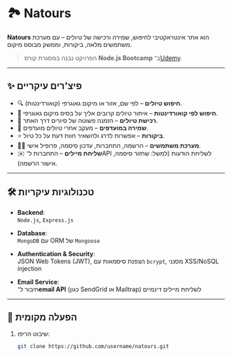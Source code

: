 # 🏞️ Natours

**Natours** הוא אתר אינטראקטיבי לחיפוש, שמירה ורכישה של טיולים – עם מערכת משתמשים מלאה, ביקורות, וממשק מבוסס מיקום.

> הפרויקט נבנה במסגרת קורס **Node.js Bootcamp** ב־[Udemy](https://www.udemy.com/course/nodejs-express-mongodb-bootcamp/).

---

## ✨ פיצ'רים עיקריים

- 🔍 **חיפוש טיולים** – לפי שם, אזור או מיקום גאוגרפי (קואורדינטות).
- 📌 **חיפוש לפי קואורדינטות** – איתור טיולים קרובים אליך על בסיס מיקום גאוגרפי.
- 🛒 **רכישת טיולים** – הזמנה פשוטה של סיורים דרך האתר.
- 💾 **שמירה במועדפים** – מעקב אחרי טיולים מועדפים.
- ⭐ **ביקורות** – אפשרות לדרג ולהשאיר חוות דעת על כל טיול.
- 🧑‍💻 **מערכת משתמשים** – הרשמה, התחברות, עדכון סיסמה, פרופיל אישי.
- ✉️ **שליחת מיילים** – התחברות ל־API לשליחת הודעות (למשל: שחזור סיסמה, אישור הרשמה).

---

## 🛠️ טכנולוגיות עיקריות

- **Backend**:  
  `Node.js`, `Express.js`

- **Database**:  
  `MongoDB` עם ORM של `Mongoose`

- **Authentication & Security**:  
  JSON Web Tokens (JWT), הצפנת סיסמאות עם `bcrypt`, מסנני XSS/NoSQL injection

- **Email Service**:  
  חיבור ל־**email API** (כגון SendGrid או Mailtrap) לשליחת מיילים דינמיים

---

## 🚀 הפעלה מקומית

1. שיבוט הריפו:
   ```bash
   git clone https://github.com/username/natours.git
